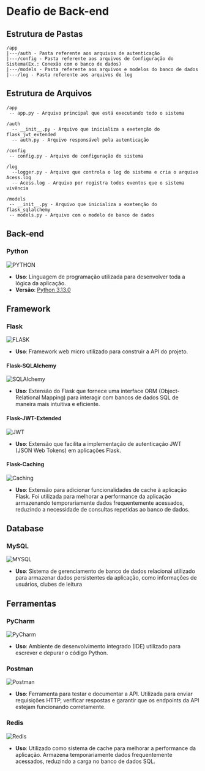# Deafio de Back-end
## Estrutura de Pastas
```
/app
|---/auth - Pasta referente aos arquivos de autenticação
|---/config - Pasta referente aos arquivos de Configuração do Sistema(Ex.: Conexão com o banco de dados)
|---/models - Pasta referente aos arquivos e modelos do banco de dados
|---/log - Pasta referente aos arquivos de log
```
## Estrutura de Arquivos
```
/app
 -- app.py - Arquivo principal que está executando todo o sistema
```
```
/auth
  -- __init__.py - Arquivo que inicializa a exetenção do flask_jwt_extended
  -- auth.py - Arquivo responsável pela autenticação
```
```
/config
 -- config.py - Arquivo de configuração do sistema
```
```
/log
  --logger.py - Arquivo que controla o log do sistema e cria o arquivo Acess.log
  -- Acess.log - Arquivo por registra todos eventos que o sistema vivência
```
```
/models
 -- __init__.py - Arquivo que inicializa a exetenção do flask_sqlalchemy
 -- models.py - Arquivo com o modelo de banco de dados
```

## Back-end 
### Python 
![PYTHON](https://img.shields.io/badge/-PYTHON-black?logo=python&style=social) 
- **Uso**: Linguagem de programação utilizada para desenvolver toda a lógica da aplicação.
- **Versão**: [Python 3.13.0](https://www.python.org/downloads/release/python-3130/)
## Framework 
### Flask 
![FLASK](https://img.shields.io/badge/-FLASK-black?logo=flask&style=social) 
- **Uso**: Framework web micro utilizado para construir a API do projeto.

#### Flask-SQLAlchemy 
![SQLAlchemy](https://img.shields.io/badge/-SQLAlchemy-black?logo=SQLAlchemy&style=social) 
- **Uso**: Extensão do Flask que fornece uma interface ORM (Object-Relational Mapping) para interagir com bancos de dados SQL de maneira mais intuitiva e eficiente.

#### Flask-JWT-Extended 
![JWT](https://img.shields.io/badge/-JWT-black?logo=JSONWebTokens&style=social) 
- **Uso**: Extensão que facilita a implementação de autenticação JWT (JSON Web Tokens) em aplicações Flask.

#### Flask-Caching 
![Caching](https://img.shields.io/badge/-Caching-black?logo=Cache&style=social)
- **Uso**: Extensão para adicionar funcionalidades de cache à aplicação Flask. Foi utilizada para melhorar a performance da aplicação armazenando temporariamente dados frequentemente acessados, reduzindo a necessidade de consultas repetidas ao banco de dados.

## Database 
### MySQL 
![MYSQL](https://img.shields.io/badge/-MYSQL-black?logo=mysql&style=social) 
- **Uso**: Sistema de gerenciamento de banco de dados relacional utilizado para armazenar dados persistentes da aplicação, como informações de usuários, clubes de leitura

## Ferramentas

### PyCharm
![PyCharm](https://img.shields.io/badge/-PyCharm-black?logo=PyCharm&style=social)
- **Uso**: Ambiente de desenvolvimento integrado (IDE) utilizado para escrever e depurar o código Python.

### Postman
![Postman](https://img.shields.io/badge/-Postman-black?logo=Postman&style=social)
- **Uso**: Ferramenta para testar e documentar a API. Utilizada para enviar requisições HTTP, verificar respostas e garantir que os endpoints da API estejam funcionando corretamente.

### Redis
![Redis](https://img.shields.io/badge/-Redis-black?logo=Redis&style=social)
- **Uso**: Utilizado como sistema de cache para melhorar a performance da aplicação. Armazena temporariamente dados frequentemente acessados, reduzindo a carga no banco de dados SQL.
